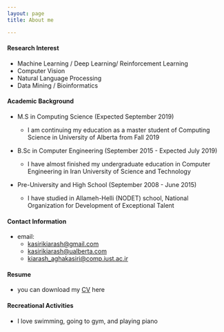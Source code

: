 ```yaml
---
layout: page
title: About me

---
```


#### Research Interest
* Machine Learning / Deep Learning/ Reinforcement Learning
* Computer Vision
* Natural Language Processing
* Data Mining / Bioinformatics

#### Academic Background

* M.S in Computing Science (Expected September 2019)
  - I am continuing my education as a master student of Computing Science in University of Alberta from Fall 2019
  
* B.Sc in Computer Engineering (September 2015 - Expected July 2019)
  - I have almost finished my undergraduate education in Computer Engineering in Iran University of Science and Technology
  
* Pre-University and High School (September 2008 - June 2015)
  - I have studied in Allameh-Helli (NODET) school, National Organization for Development of Exceptional Talent

  
#### Contact Information

* email: 
  - [kasirikiarash@gmail.com](kasirikiarash@gmail.com)
  - [kasirikiarash@ualberta.com](aghakasi@ualberta.com)
  - [kiarash_aghakasiri@comp.iust.ac.ir](kiarash_aghakasiri@comp.iust.ac.ir)


#### Resume
* you can download my [CV](https://github.com/kiarash97/kiarash97.github.io/blob/master/CV.pdf) here


#### Recreational Activities
* I love swimming, going to gym, and playing piano
